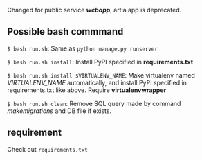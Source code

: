 Changed for public service ***webapp***, artia app is deprecated.

## Possible bash commmand

`$ bash run.sh`: Same as `python manage.py runserver`

`$ bash run.sh install`: Install PyPI specified in **requirements.txt**

`$ bash run.sh install $VIRTUALENV_NAME`: Make virtualenv named *VIRTUALENV_NAME* automatically, and install PyPI specified in requirements.txt like above. Require **virtualenvwrapper**

`$ bash run.sh clean`: Remove SQL query made by command *makemigrations* and DB file if exists.

## requirement

Check out `requirements.txt`
